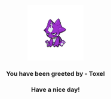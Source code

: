 <p align="center">
            <img src="https://raw.githubusercontent.com/PokeAPI/sprites/master/sprites/pokemon/848.png" width="150" height="150">
          </p>
          <h3 align="center">You have been greeted by - <b>Toxel</b></h3>
          <h3 align="center">Have a nice day!</h3>
        